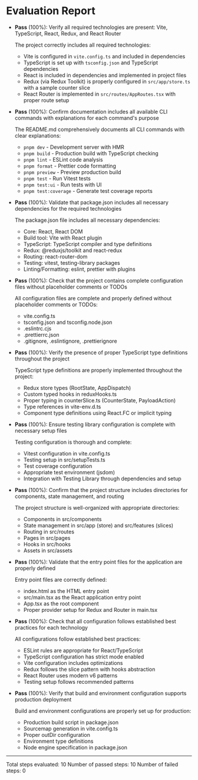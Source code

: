 # Evaluation Report

- **Pass** (100%): Verify all required technologies are present: Vite, TypeScript, React, Redux, and React Router
  
  The project correctly includes all required technologies:
  - Vite is configured in `vite.config.ts` and included in dependencies
  - TypeScript is set up with `tsconfig.json` and TypeScript dependencies
  - React is included in dependencies and implemented in project files
  - Redux (via Redux Toolkit) is properly configured in `src/app/store.ts` with a sample counter slice
  - React Router is implemented in `src/routes/AppRoutes.tsx` with proper route setup

- **Pass** (100%): Confirm documentation includes all available CLI commands with explanations for each command's purpose
  
  The README.md comprehensively documents all CLI commands with clear explanations:
  - `pnpm dev` - Development server with HMR
  - `pnpm build` - Production build with TypeScript checking
  - `pnpm lint` - ESLint code analysis
  - `pnpm format` - Prettier code formatting
  - `pnpm preview` - Preview production build
  - `pnpm test` - Run Vitest tests
  - `pnpm test:ui` - Run tests with UI
  - `pnpm test:coverage` - Generate test coverage reports

- **Pass** (100%): Validate that package.json includes all necessary dependencies for the required technologies
  
  The package.json file includes all necessary dependencies:
  - Core: React, React DOM
  - Build tool: Vite with React plugin
  - TypeScript: TypeScript compiler and type definitions
  - Redux: @reduxjs/toolkit and react-redux
  - Routing: react-router-dom
  - Testing: vitest, testing-library packages
  - Linting/Formatting: eslint, prettier with plugins

- **Pass** (100%): Check that the project contains complete configuration files without placeholder comments or TODOs
  
  All configuration files are complete and properly defined without placeholder comments or TODOs:
  - vite.config.ts
  - tsconfig.json and tsconfig.node.json
  - .eslintrc.cjs
  - .prettierrc.json
  - .gitignore, .eslintignore, .prettierignore

- **Pass** (100%): Verify the presence of proper TypeScript type definitions throughout the project
  
  TypeScript type definitions are properly implemented throughout the project:
  - Redux store types (RootState, AppDispatch)
  - Custom typed hooks in reduxHooks.ts
  - Proper typing in counterSlice.ts (CounterState, PayloadAction)
  - Type references in vite-env.d.ts
  - Component type definitions using React.FC or implicit typing

- **Pass** (100%): Ensure testing library configuration is complete with necessary setup files
  
  Testing configuration is thorough and complete:
  - Vitest configuration in vite.config.ts
  - Testing setup in src/setupTests.ts
  - Test coverage configuration
  - Appropriate test environment (jsdom)
  - Integration with Testing Library through dependencies and setup

- **Pass** (100%): Confirm that the project structure includes directories for components, state management, and routing
  
  The project structure is well-organized with appropriate directories:
  - Components in src/components
  - State management in src/app (store) and src/features (slices)
  - Routing in src/routes
  - Pages in src/pages
  - Hooks in src/hooks
  - Assets in src/assets

- **Pass** (100%): Validate that the entry point files for the application are properly defined
  
  Entry point files are correctly defined:
  - index.html as the HTML entry point
  - src/main.tsx as the React application entry point
  - App.tsx as the root component
  - Proper provider setup for Redux and Router in main.tsx

- **Pass** (100%): Check that all configuration follows established best practices for each technology
  
  All configurations follow established best practices:
  - ESLint rules are appropriate for React/TypeScript
  - TypeScript configuration has strict mode enabled
  - Vite configuration includes optimizations
  - Redux follows the slice pattern with hooks abstraction
  - React Router uses modern v6 patterns
  - Testing setup follows recommended patterns

- **Pass** (100%): Verify that build and environment configuration supports production deployment
  
  Build and environment configurations are properly set up for production:
  - Production build script in package.json
  - Sourcemap generation in vite.config.ts
  - Proper outDir configuration
  - Environment type definitions
  - Node engine specification in package.json

---

Total steps evaluated: 10
Number of passed steps: 10
Number of failed steps: 0